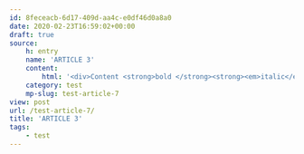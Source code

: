 ```yaml
---
id: 8feceacb-6d17-409d-aa4c-e0df46d0a8a0
date: 2020-02-23T16:59:02+00:00
draft: true
source:
    h: entry
    name: 'ARTICLE 3'
    content:
        html: '<div>Content <strong>bold </strong><strong><em>italic</em></strong> <em>italizzzz</em><strong><br></strong><br></div>'
    category: test
    mp-slug: test-article-7
view: post
url: /test-article-7/
title: 'ARTICLE 3'
tags:
    - test
---
```


